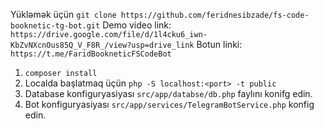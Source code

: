 Yükləmək üçün ``git clone https://github.com/feridnesibzade/fs-code-booknetic-tg-bot.git``
Demo video link: ``https://drive.google.com/file/d/1l4cku6_iwn-KbZvNXcnOus85Q_V_F8R_/view?usp=drive_link``
Botun linki: ``https://t.me/FaridBookneticFSCodeBot`` 

1. ``composer install``
2. Localda başlatmaq üçün ``php -S localhost:<port> -t public``
3. Database konfiguryasiyası `src/app/databse/db.php` faylını konifg edin.
4. Bot konfiguryasiyası `src/app/services/TelegramBotService.php` konfig edin.
